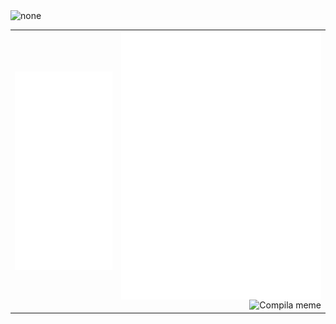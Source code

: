<img width="200" alt="none" src="https://count.getloli.com/get/@:arcibyte?theme=minecraft"/>
<table>
  <tbody>
    <tr>
      <td>
        <img align="left" alt="none" src="/general.svg"/>
      </td>
      <td valign="top" style="position: relative;">
        <img align="right" alt="none" src="/medias.svg"/>
        <div style="float: right; margin-left: 10px;">
          <img src="https://github.com/user-attachments/assets/52a0830c-6d9e-41b2-ad09-d59e096be2d2" alt="Compila meme" width="300" />
        </div>
      </td>
    </tr>
  </tbody>
</table>
